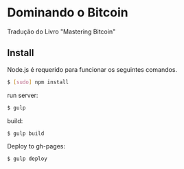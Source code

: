 # Dominando o Bitcoin

Tradução do Livro "Mastering Bitcoin"

## Install

Node.js é requerido para funcionar os seguintes comandos.

```sh
$ [sudo] npm install
```

run server:

```sh
$ gulp
```

build:

```sh
$ gulp build
```

Deploy to gh-pages:

```sh
$ gulp deploy
```
